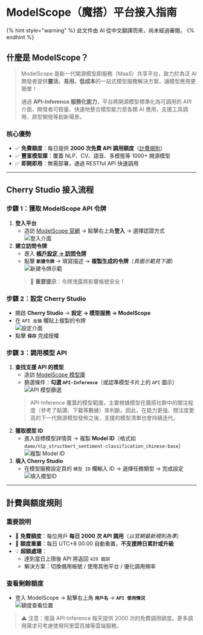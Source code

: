# ModelScope（魔搭）平台接入指南  


{% hint style="warning" %}
此文件由 AI 從中文翻譯而來，尚未經過審閱。
{% endhint %}



## 什麼是 ModelScope？  
> ModelScope 是新一代開源模型即服務（MaaS）共享平台，致力於為泛 AI 開發者提供**靈活、易用、低成本**的一站式模型服務解決方案，讓模型應用更簡單！  
>  
> 通過 **API-Inference 服務化能力**，平台將開源模型標準化為可調用的 API 介面，開發者可輕量、快速地整合模型能力至各類 AI 應用，支援工具調用、原型開發等創新場景。  

### 核心優勢  
- ✅ **免費額度**：每日提供 **2000 次免費 API 調用額度**（[計費規則](##計費與額度規則)）  
- ✅ **豐富模型庫**：覆蓋 NLP、CV、語音、多模態等 1000+ 開源模型  
- ✅ **即開即用**：無需部署，通過 RESTful API 快速調用  

---  

## Cherry Studio 接入流程  
### 步驟 1：獲取 ModelScope API 令牌  
1. **登入平台**  
   - 造訪 [ModelScope 官網](https://modelscope.cn) → 點擊右上角**登入** → 選擇認證方式  
   ![登入介面](../../.gitbook/assets/ModelScope/image.png)  
2. **建立訪問令牌**  
   - 進入 **[帳戶設定 → 訪問令牌](https://modelscope.cn/my/myaccesstoken)**  
   - 點擊 **`新建令牌`** → 填寫描述 → **複製生成的令牌**（*頁面示範見下圖*）  
   ![新建令牌示範](../../.gitbook/assets/ModelScope/image-7.png)  
   > 🔑 **重要提示**：令牌洩露將影響帳號安全！  

### 步驟 2：設定 Cherry Studio  
- 開啟 **Cherry Studio** → **設定 → 模型服務 → ModelScope**  
- 在 `API 金鑰` 欄貼上複製的令牌  
  ![設定介面](../../.gitbook/assets/ModelScope/image-2.png)  
- 點擊 **`保存`** 完成授權  

### 步驟 3：調用模型 API  
1. **查找支援 API 的模型**  
   - 造訪 [ModelScope 模型庫](https://modelscope.cn/models)  
   - 篩選條件：**勾選 `API-Inference`**（或認準模型卡片上的 `API` 圖示）  
   ![API 模型篩選](../../.gitbook/assets/ModelScope/image-3.png)  
   > API-Inference 覆蓋的模型範圍，主要根據模型在魔搭社群中的關注程度（參考了點讚、下載等數據）來判斷。因此，在能力更強、關注度更高的下一代開源模型發佈之後，支援的模型清單也會持續迭代。  
2. **獲取模型 ID**  
   - 進入目標模型詳情頁 → 複製 **Model ID**（格式如 `damo/nlp_structbert_sentiment-classification_chinese-base`）  
   ![複製 Model ID](../../.gitbook/assets/ModelScope/image-5.png)  
3. **填入 Cherry Studio**  
   - 在模型服務設定頁的 `模型 ID` 欄輸入 ID → 選擇任務類型 → 完成設定  
   ![填入模型ID](../../.gitbook/assets/ModelScope/image-6.png)  

---  

## 計費與額度規則  
### 重要說明  
- 🎫 **免費額度**：每位用戶 **每日 2000 次 API 調用**（*以官網最新規則為準*）  
- 🔁 **額度重置**：每日 UTC+8 00:00 自動重置，**不支援跨日累計或升級**  
- 💡 **超額處理**：  
  - 達到當日上限後 API 將返回 `429 錯誤`  
  - 解決方案：切換備用帳號 / 使用其他平台 / 優化調用頻率  

### 查看剩餘額度  
- 登入 ModelScope → 點擊右上角 **`用戶名`** → **`API 使用情況`**  
  ![額度查看位置](../../.gitbook/assets/ModelScope/image-8.png)  

> ⚠️ 注意：推論 API-Inference 每天提供 2000 次的免費調用額度。更多調用需求可考慮使用阿里雲百煉等雲端服務。